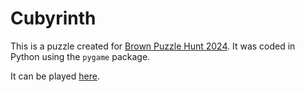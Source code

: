 # Cubyrinth

This is a puzzle created for [Brown Puzzle Hunt 2024](https://www.brownpuzzlehunt.com/). It was coded in Python using the `pygame` package.

It can be played [here](https://xenonhawk.itch.io/lockbox).
